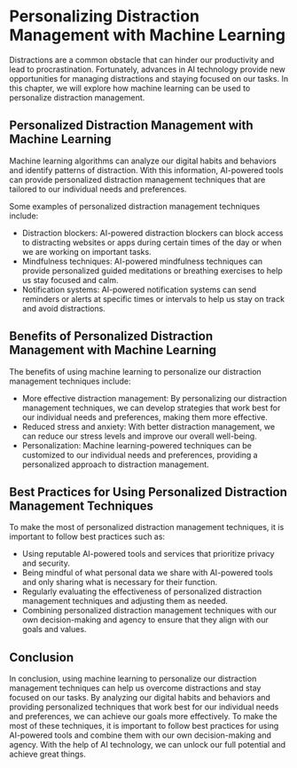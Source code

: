 Personalizing Distraction Management with Machine Learning
======================================================================================================

Distractions are a common obstacle that can hinder our productivity and lead to procrastination. Fortunately, advances in AI technology provide new opportunities for managing distractions and staying focused on our tasks. In this chapter, we will explore how machine learning can be used to personalize distraction management.

Personalized Distraction Management with Machine Learning
---------------------------------------------------------

Machine learning algorithms can analyze our digital habits and behaviors and identify patterns of distraction. With this information, AI-powered tools can provide personalized distraction management techniques that are tailored to our individual needs and preferences.

Some examples of personalized distraction management techniques include:

* Distraction blockers: AI-powered distraction blockers can block access to distracting websites or apps during certain times of the day or when we are working on important tasks.
* Mindfulness techniques: AI-powered mindfulness techniques can provide personalized guided meditations or breathing exercises to help us stay focused and calm.
* Notification systems: AI-powered notification systems can send reminders or alerts at specific times or intervals to help us stay on track and avoid distractions.

Benefits of Personalized Distraction Management with Machine Learning
---------------------------------------------------------------------

The benefits of using machine learning to personalize our distraction management techniques include:

* More effective distraction management: By personalizing our distraction management techniques, we can develop strategies that work best for our individual needs and preferences, making them more effective.
* Reduced stress and anxiety: With better distraction management, we can reduce our stress levels and improve our overall well-being.
* Personalization: Machine learning-powered techniques can be customized to our individual needs and preferences, providing a personalized approach to distraction management.

Best Practices for Using Personalized Distraction Management Techniques
-----------------------------------------------------------------------

To make the most of personalized distraction management techniques, it is important to follow best practices such as:

* Using reputable AI-powered tools and services that prioritize privacy and security.
* Being mindful of what personal data we share with AI-powered tools and only sharing what is necessary for their function.
* Regularly evaluating the effectiveness of personalized distraction management techniques and adjusting them as needed.
* Combining personalized distraction management techniques with our own decision-making and agency to ensure that they align with our goals and values.

Conclusion
----------

In conclusion, using machine learning to personalize our distraction management techniques can help us overcome distractions and stay focused on our tasks. By analyzing our digital habits and behaviors and providing personalized techniques that work best for our individual needs and preferences, we can achieve our goals more effectively. To make the most of these techniques, it is important to follow best practices for using AI-powered tools and combine them with our own decision-making and agency. With the help of AI technology, we can unlock our full potential and achieve great things.
